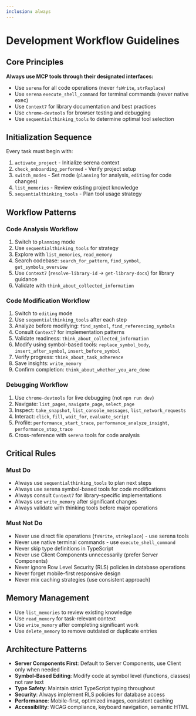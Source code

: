 ```yaml
---
inclusion: always
---
```


# Development Workflow Guidelines

## Core Principles

**Always use MCP tools through their designated interfaces:**
- Use `serena` for all code operations (never `fsWrite`, `strReplace`)
- Use `serena` `execute_shell_command` for terminal commands (never native exec)
- Use `Context7` for library documentation and best practices
- Use `chrome-devtools` for browser testing and debugging
- Use `sequentialthinking_tools` to determine optimal tool selection

## Initialization Sequence

Every task must begin with:

1. `activate_project` - Initialize serena context
2. `check_onboarding_performed` - Verify project setup
3. `switch_modes` - Set mode (`planning` for analysis, `editing` for code changes)
4. `list_memories` - Review existing project knowledge
5. `sequentialthinking_tools` - Plan tool usage strategy

## Workflow Patterns

### Code Analysis Workflow

1. Switch to `planning` mode
2. Use `sequentialthinking_tools` for strategy
3. Explore with `list_memories`, `read_memory`
4. Search codebase: `search_for_pattern`, `find_symbol`, `get_symbols_overview`
5. Use `Context7` (`resolve-library-id` → `get-library-docs`) for library guidance
6. Validate with `think_about_collected_information`

### Code Modification Workflow

1. Switch to `editing` mode
2. Use `sequentialthinking_tools` after each step
3. Analyze before modifying: `find_symbol`, `find_referencing_symbols`
4. Consult `Context7` for implementation patterns
5. Validate readiness: `think_about_collected_information`
6. Modify using symbol-based tools: `replace_symbol_body`, `insert_after_symbol`, `insert_before_symbol`
7. Verify progress: `think_about_task_adherence`
8. Save insights: `write_memory`
9. Confirm completion: `think_about_whether_you_are_done`

### Debugging Workflow

1. Use `chrome-devtools` for live debugging (not `npm run dev`)
2. Navigate: `list_pages`, `navigate_page`, `select_page`
3. Inspect: `take_snapshot`, `list_console_messages`, `list_network_requests`
4. Interact: `click`, `fill`, `wait_for`, `evaluate_script`
5. Profile: `performance_start_trace`, `performance_analyze_insight`, `performance_stop_trace`
6. Cross-reference with `serena` tools for code analysis

## Critical Rules

### Must Do
- Always use `sequentialthinking_tools` to plan next steps
- Always use serena symbol-based tools for code modifications
- Always consult `Context7` for library-specific implementations
- Always use `write_memory` after significant changes
- Always validate with thinking tools before major operations

### Must Not Do
- Never use direct file operations (`fsWrite`, `strReplace`) - use serena tools
- Never use native terminal commands - use `execute_shell_command`
- Never skip type definitions in TypeScript
- Never use Client Components unnecessarily (prefer Server Components)
- Never ignore Row Level Security (RLS) policies in database operations
- Never forget mobile-first responsive design
- Never mix caching strategies (use consistent approach)

## Memory Management

- Use `list_memories` to review existing knowledge
- Use `read_memory` for task-relevant context
- Use `write_memory` after completing significant work
- Use `delete_memory` to remove outdated or duplicate entries

## Architecture Patterns

- **Server Components First**: Default to Server Components, use Client only when needed
- **Symbol-Based Editing**: Modify code at symbol level (functions, classes) not raw text
- **Type Safety**: Maintain strict TypeScript typing throughout
- **Security**: Always implement RLS policies for database access
- **Performance**: Mobile-first, optimized images, consistent caching
- **Accessibility**: WCAG compliance, keyboard navigation, semantic HTML
